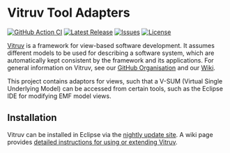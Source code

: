 # Vitruv Tool Adapters
[![GitHub Action CI](https://github.com/vitruv-tools/Vitruv-Tool-Adapters/workflows/CI/badge.svg)](https://github.com/vitruv-tools/Vitruv-Tool-Adapters/actions?query=workflow%3ACI)
[![Latest Release](https://img.shields.io/github/release/vitruv-tools/Vitruv-Tool-Adapters.svg)](https://github.com/vitruv-tools/Vitruv-Tool-Adapters/releases/latest)
[![Issues](https://img.shields.io/github/issues/vitruv-tools/Vitruv-Tool-Adapters.svg)](https://github.com/vitruv-tools/Vitruv-Tool-Adapters/issues)
[![License](https://img.shields.io/github/license/vitruv-tools/Vitruv-Tool-Adapters.svg)](https://raw.githubusercontent.com/vitruv-tools/Vitruv-Tool-Adapters/main/LICENSE)

[Vitruv](https://vitruv.tools) is a framework for view-based software development. It assumes different models to be used for describing a software system,
which are automatically kept consistent by the framework and its applications. For general information on Vitruv, see our [GitHub Organisation](https://github.com/vitruv-tools) and our [Wiki](https://github.com/vitruv-tools/.github/wiki).

This project contains adaptors for views, such that a V-SUM (Virtual Single Underlying Model) can be accessed from certain tools, such as the Eclipse IDE for modifying EMF model views.

## Installation

Vitruv can be installed in Eclipse via the [nightly update site](https://vitruv.tools/updatesite/nightly). A wiki page provides [detailed instructions for using or extending Vitruv](https://github.com/vitruv-tools/.github/wiki/Getting-Started).
